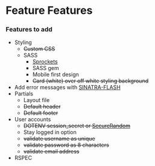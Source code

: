 # Feature Features  

### Features to add 
- Styling
    - ~~Custom CSS~~
    - SASS
        - [Sprockets](http://recipes.sinatrarb.com/p/asset_management/sprockets#article)
        - SASS gem
        - Mobile first design
        - ~~Card (white) over off white styling background~~ 
- Add error messages with [SINATRA-FLASH](https://github.com/SFEley/sinatra-flash)
- Partials
    - Layout file
    - ~~Default header~~
    - ~~Default footer~~
- User accounts
    - ~~DOTENV session_secret or [SecureRandom](https://github.com/sinatra/sinatra/issues/1187)~~
    - Stay logged in option 
    - ~~validate username as unique~~
    - ~~validate password as 8 characters~~
    - ~~validate email address~~
- RSPEC
